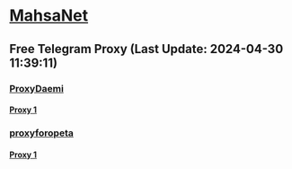
# [MahsaNet](https://t.me/mahsa_net)
## Free Telegram Proxy (Last Update: 2024-04-30 11:39:11)
### [ProxyDaemi](https://t.me/ProxyDaemi)
#### [Proxy 1](tg://proxy?server=178.63.246.110&port=443&secret=ddd906bdf01c8566525731102f553fb4bf)
### [proxyforopeta](https://t.me/proxyforopeta)
#### [Proxy 1](tg://proxy?server=37.27.8.188&port=443&secret=3QAAAAAAAAAAAAAAAAAAAAA=)

    